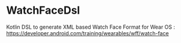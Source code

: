 # WatchFaceDsl
Kotlin DSL to generate XML based Watch Face Format for Wear OS : https://developer.android.com/training/wearables/wff/watch-face
